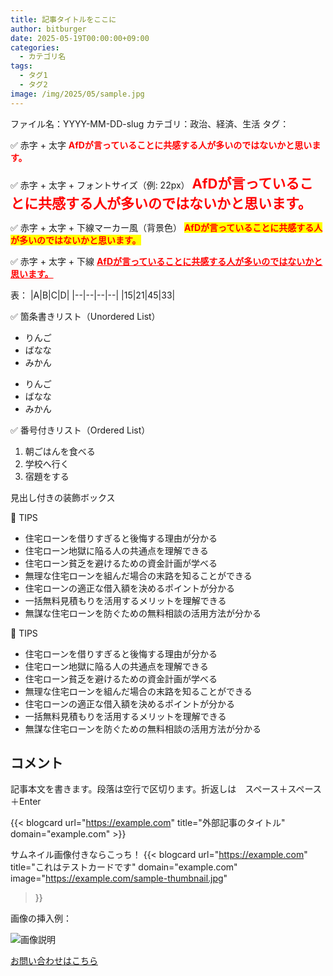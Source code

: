 ```yaml
---
title: 記事タイトルをここに
author: bitburger
date: 2025-05-19T00:00:00+09:00
categories:
  - カテゴリ名
tags:
  - タグ1
  - タグ2
image: /img/2025/05/sample.jpg
---
```


ファイル名：YYYY-MM-DD-slug
カテゴリ：政治、経済、生活
タグ：

✅ 赤字 + 太字
<span style="color:red; font-weight:bold;">AfDが言っていることに共感する人が多いのではないかと思います。</span>


✅ 赤字 + 太字 + フォントサイズ（例: 22px）
<span style="color:red; font-weight:bold; font-size:22px;">AfDが言っていることに共感する人が多いのではないかと思います。</span>


✅ 赤字 + 太字 + 下線マーカー風（背景色）
<span style="color:red; font-weight:bold; background-color:yellow;">AfDが言っていることに共感する人が多いのではないかと思います。</span>


✅ 赤字 + 太字 + 下線
<span style="color:red; font-weight:bold; text-decoration:underline;">AfDが言っていることに共感する人が多いのではないかと思います。</span>

表：
|A|B|C|D|
|--|--|--|--|
|15|21|45|33|

✅ 箇条書きリスト（Unordered List）
- りんご  
- ばなな  
- みかん

* りんご  
* ばなな  
* みかん

✅ 番号付きリスト（Ordered List）
1. 朝ごはんを食べる  
2. 学校へ行く  
3. 宿題をする

見出し付きの装飾ボックス
<div class="border-l-4 border-blue-500 bg-blue-50 dark:bg-gray-800 p-4 my-6 rounded-md">
  <div class="flex items-center mb-2">
    <span class="text-blue-600 dark:text-blue-300 font-bold mr-2">📘 TIPS</span>
  </div>
  <ul class="list-disc pl-6 text-gray-800 dark:text-gray-100">
    <li>住宅ローンを借りすぎると後悔する理由が分かる</li>
    <li>住宅ローン地獄に陥る人の共通点を理解できる</li>
    <li>住宅ローン貧乏を避けるための資金計画が学べる</li>
    <li>無理な住宅ローンを組んだ場合の末路を知ることができる</li>
    <li>住宅ローンの適正な借入額を決めるポイントが分かる</li>
    <li>一括無料見積もりを活用するメリットを理解できる</li>
    <li>無謀な住宅ローンを防ぐための無料相談の活用方法が分かる</li>
  </ul>
</div>

<div class="relative my-6">
  <!-- 📘 TIPS タブ：完全な囲み＋ボックス上に重ねる -->
  <div class="absolute -top-3 left-0 z-10 px-3 py-1 bg-white dark:bg-gray-800 border border-blue-500 text-blue-600 dark:text-blue-300 font-bold rounded-md">
    📘 TIPS
  </div>

  <!-- テキストボックス全体 -->
  <div class="border border-blue-500 bg-blue-50 dark:bg-gray-900 p-4 pt-6 rounded-md">
    <ul class="list-disc pl-6 text-gray-800 dark:text-gray-100 space-y-1">
      <li>住宅ローンを借りすぎると後悔する理由が分かる</li>
      <li>住宅ローン地獄に陥る人の共通点を理解できる</li>
      <li>住宅ローン貧乏を避けるための資金計画が学べる</li>
      <li>無理な住宅ローンを組んだ場合の末路を知ることができる</li>
      <li>住宅ローンの適正な借入額を決めるポイントが分かる</li>
      <li>一括無料見積もりを活用するメリットを理解できる</li>
      <li>無謀な住宅ローンを防ぐための無料相談の活用方法が分かる</li>
    </ul>
  </div>
</div>



## コメント

記事本文を書きます。段落は空行で区切ります。折返しは　スペース＋スペース＋Enter

{{< blogcard url="https://example.com" title="外部記事のタイトル" domain="example.com" >}}

サムネイル画像付きならこっち！
{{< blogcard
  url="https://example.com"
  title="これはテストカードです"
  domain="example.com"
  image="https://example.com/sample-thumbnail.jpg"
>}}


画像の挿入例：

![画像説明](img/2025/05/sample.jpg)

[お問い合わせはこちら](https://ssl.form-mailer.jp/fms/e6d8662885332)
